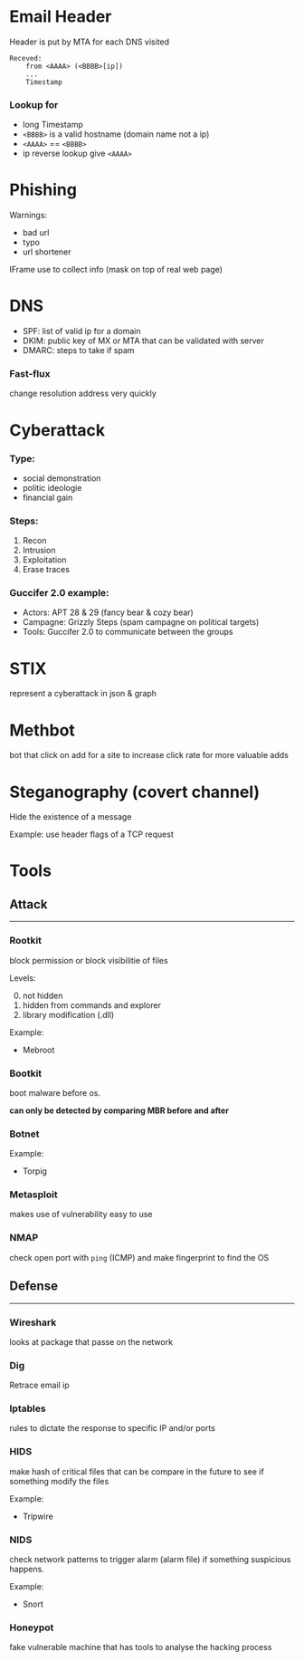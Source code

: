 <!-- 
Dim
S7 App 3
Sécurité des systèmes informatiques
GEI762 
-->

# Email Header

Header is put by MTA for each DNS visited

```
Receved:
    from <AAAA> (<BBBB>[ip])
    ...
    Timestamp
```
### Lookup for
- long Timestamp
- `<BBBB>` is a valid hostname (domain name not a ip)
- `<AAAA>` == `<BBBB>`
- ip reverse lookup give `<AAAA>`

# Phishing
Warnings:
- bad url
- typo
- url shortener

IFrame use to collect info (mask on top of real web page)

# DNS

- SPF: list of valid ip for a domain
- DKIM: public key of MX or MTA that can be validated with server
- DMARC: steps to take if spam

### Fast-flux
change resolution address very quickly

# Cyberattack
### Type:
- social demonstration
- politic ideologie
- financial gain

### Steps:
1. Recon
2. Intrusion
3. Exploitation
4. Erase traces

### Guccifer 2.0 example:
- Actors: APT 28 & 29 (fancy bear & cozy bear) 
- Campagne: Grizzly Steps (spam campagne on political targets)
- Tools: Guccifer 2.0 to communicate between the groups

# STIX
represent a cyberattack in json & graph


# Methbot
bot that click on add for a site to increase click rate for more valuable adds

# Steganography (covert channel)
Hide the existence of a message 

Example:
use header flags of a TCP request

# Tools
## Attack
------
### **Rootkit**
block permission or block visibilitie of files

Levels:

0. not hidden
1. hidden from commands and explorer
2. library modification (.dll)

Example:
- Mebroot

### **Bootkit**
boot malware before os.

**can only be detected by comparing MBR before and after** 

### **Botnet**
Example:
- Torpig

### **Metasploit**
makes use of vulnerability easy to use

### **NMAP**
check open port with `ping` (ICMP) and make fingerprint to find the OS

## Defense
-------
### **Wireshark**
looks at package that passe on the network

### **Dig**
Retrace email ip

### **Iptables** 
rules to dictate the response to specific IP and/or ports

### **HIDS**
make hash of critical files that can be compare in the future to see if something modify the files

Example:
- Tripwire


### **NIDS**
check network patterns to trigger alarm (alarm file) if something suspicious happens.

Example:
- Snort

### **Honeypot**
fake vulnerable machine that has tools to analyse the hacking process
